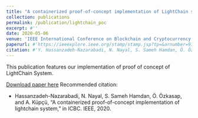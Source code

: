 ```yaml
---
title: "A containerized proof-of-concept implementation of LightChain system"
collection: publications
permalink: /publication/lightchain_poc
excerpt: #''
date: 2020-05-06
venue: 'IEEE International Conference on Blockchain and Cryptocurrency'
paperurl: #'https://ieeexplore.ieee.org/stamp/stamp.jsp?tp=&arnumber=9169463'
citation: #'Y. Hassanzadeh-Nazarabadi, N. Nayal, S. Sameh Hamdan, Ö. Özkasap, and A. Küpçü, “A containerized proof-of-concept implementation of lightchain system,” in ICBC. IEEE, 2020.'
---
```


This publication features our implementation of proof of concept of LightChain System.

[Download paper here](https://ieeexplore.ieee.org/stamp/stamp.jsp?tp=&arnumber=9169463)
Recommended citation:
* Hassanzadeh-Nazarabadi, N. Nayal, S. Sameh Hamdan, Ö. Özkasap, and A. Küpçü, “A containerized
proof-of-concept implementation of lightchain system,” in ICBC. IEEE, 2020.
